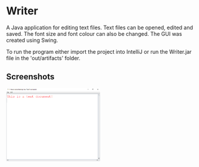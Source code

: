 Writer
===================================

A Java application for editing text files. Text files can be opened, edited and saved. The font size and font colour can also be changed. The GUI was created using Swing.

To run the program either import the project into IntelliJ or run the Writer.jar file in the 'out/artifacts' folder.

Screenshots
-----------------------------------

<img src="/screenshots/text_editing_screenshot.png" alt="Text Editing Screenshot" width="50%"/>
